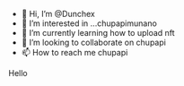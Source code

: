 - 👋 Hi, I’m @Dunchex
- 👀 I’m interested in ...chupapimunano
- 🌱 I’m currently learning how to upload nft
- 💞️ I’m looking to collaborate on chupapi
- 📫 How to reach me chupapi

<!---
Dunchex/Dunchex is a ✨ special ✨ repository because its `README.md` (this file) appears on your GitHub profile.
You can click the Preview link to take a look at your changes.
--->
Hello
